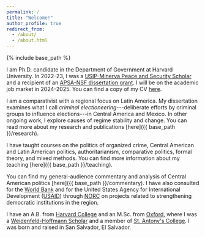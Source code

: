 ```yaml
---
permalink: /
title: "Welcome!"
author_profile: true
redirect_from: 
  - /about/
  - /about.html
---
```


{% include base_path %}

I am Ph.D. candidate in the Department of Government at Harvard University. In 2022-23, I was a <a href="https://www.usip.org/grants-fellowships/fellowships/peace-scholar-fellowship-program" target="_blank">USIP-Minerva Peace and Security Scholar</a> and a recipient of an <a href="https://apsanet.org/programs/doctoral-dissertation-research-improvement-grants/" target="_blank">APSA-NSF dissertation grant</a>. I will be on the academic job market in 2024-2025. You can find a copy of my CV <a href="{{ base_path }}/files/mms_cv.pdf" target="_blank">here</a>.

I am a comparativist with a regional focus on Latin America. My dissertation examines what I call *criminal electioneering*---deliberate efforts by criminal groups to influence elections---in Central America and Mexico. In other ongoing work, I explore causes of regime stability and change. You can read more about my research and publications [here]({{ base_path }}/research). 

I have taught courses on the politics of organized crime, Central American and Latin American politics, authoritarianism, comparative politics, formal theory, and mixed methods. You can find more information about my teaching [here]({{ base_path }}/teaching). 

You can find my general-audience commentary and analysis of Central American politics [here]({{ base_path }}/commentary). I have also consulted for the <a href="https://www.worldbank.org/en/home" target="_blank">World Bank</a> and for the United States Agency for International Development (<a href="https://www.usaid.gov/" target="_blank">USAID</a>) through <a href="https://www.norc.org/" target="_blank">NORC</a> on projects related to strengthening democratic institutions in the region.

I have an A.B. from <a href="https://college.harvard.edu/" target="_blank">Harvard College</a> and an M.Sc. from <a href="https://www.politics.ox.ac.uk/" target="_blank">Oxford</a>, where I was a <a href="http://whtrust.org/" target="_blank">Weidenfeld-Hoffmann Scholar</a> and a member of <a href="https://www.sant.ox.ac.uk/" target="_blank">St. Antony's College</a>. I was born and raised in San Salvador, El Salvador. 




